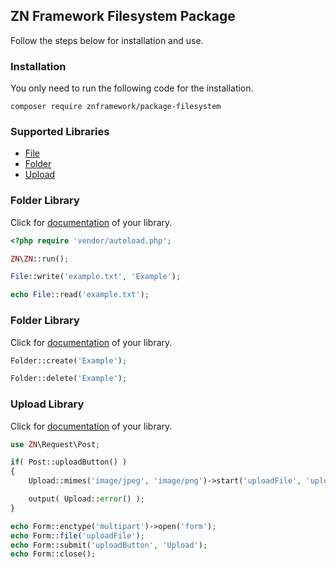 <h2>ZN Framework Filesystem Package</h2>
<p>
Follow the steps below for installation and use.
</p>

<h3>Installation</h3>
<p>
You only need to run the following code for the installation.
</p>

```
composer require znframework/package-filesystem
```

<h3>Supported Libraries</h3>
<ul>
    <li><a href="#file">File</a></li>
    <li><a href="#folder">Folder</a></li>
    <li><a href="#upload">Upload</a></li>
</ul>

<h3>Folder Library</h3>
<p id="file">
Click for <a href="https://docs.znframework.com/dosya-sistemi/dosya-kutuphanesi">documentation</a> of your library.
</p>

```php
<?php require 'vendor/autoload.php';

ZN\ZN::run();

File::write('example.txt', 'Example');

echo File::read('example.txt');
```

<h3>Folder Library</h3>
<p id="folder">
Click for <a href="https://docs.znframework.com/dosya-sistemi/dizin-kutuphanesi">documentation</a> of your library.
</p>

```php
Folder::create('Example');

Folder::delete('Example');
```

<h3>Upload Library</h3>
<p id="upload">
Click for <a href="https://docs.znframework.com/dosya-sistemi/yukleme-kutuphanesi">documentation</a> of your library.
</p>

```php
use ZN\Request\Post;

if( Post::uploadButton() )
{
    Upload::mimes('image/jpeg', 'image/png')->start('uploadFile', 'upload');

    output( Upload::error() );
}

echo Form::enctype('multipart')->open('form');
echo Form::file('uploadFile');
echo Form::submit('uploadButton', 'Upload');
echo Form::close();
```
